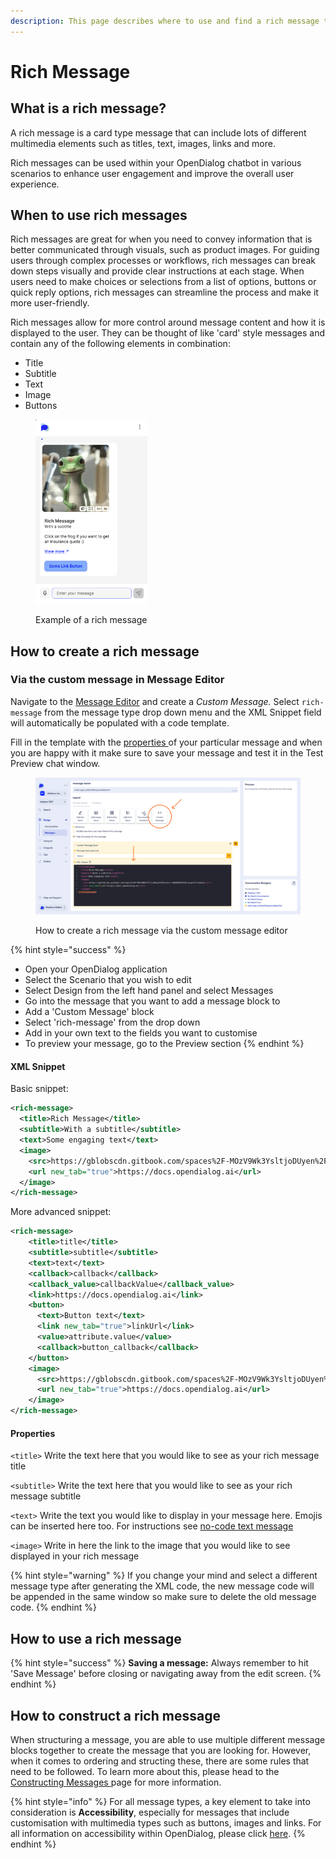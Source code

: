 ```yaml
---
description: This page describes where to use and find a rich message type
---
```


# Rich Message

## What is a rich message?

A rich message is a card type message that can include lots of different multimedia elements such as titles, text, images, links and more.

Rich messages can be used within your OpenDialog chatbot in various scenarios to enhance user engagement and improve the overall user experience.&#x20;

## When to use rich messages

Rich messages are great for when you need to convey information that is better communicated through visuals, such as product images. For guiding users through complex processes or workflows, rich messages can break down steps visually and provide clear instructions at each stage. When users need to make choices or selections from a list of options, buttons or quick reply options, rich messages can streamline the process and make it more user-friendly.

Rich messages allow for more control around message content and how it is displayed to the user. They can be thought of like 'card' style messages and contain any of the following elements in combination:

* Title
* Subtitle
* Text
* Image
* Buttons

<figure><img src="../../../../.gitbook/assets/Screenshot 2024-04-28 at 10.15.32.png" alt="" width="179"><figcaption><p>Example of a rich message</p></figcaption></figure>

## How to create a rich message

### Via the custom message in Message Editor

Navigate to the [Message Editor](../message-editor.md) and create a _Custom Message._ Select `rich-message` from the message type drop down menu and the XML Snippet field will automatically be populated with a code template.

Fill in the template with the [properties ](rich-message.md#properties)of your particular message and when you are happy with it make sure to save your message and test it in the Test Preview chat window.&#x20;

<figure><img src="../../../../.gitbook/assets/Group 17.png" alt=""><figcaption><p>How to create a rich message via the custom message editor</p></figcaption></figure>

{% hint style="success" %}
* Open your OpenDialog application
* Select the Scenario that you wish to edit
* Select Design from the left hand panel and select Messages
* Go into the message that you want to add a message block to
* Add a 'Custom Message' block
* Select 'rich-message' from the drop down
* Add in your own text to the fields you want to customise
* To preview your message, go to the Preview section
{% endhint %}

#### XML Snippet

Basic snippet:

```xml
<rich-message>
  <title>Rich Message</title>
  <subtitle>With a subtitle</subtitle>
  <text>Some engaging text</text>
  <image>
    <src>https://gblobscdn.gitbook.com/spaces%2F-MOzV9Wk3YsltjoDUyen%2Favatar-1608658264352.png?alt=media</src>
    <url new_tab="true">https://docs.opendialog.ai</url>
  </image>
</rich-message>
```

More advanced snippet:

```xml
<rich-message>
    <title>title</title>
    <subtitle>subtitle</subtitle>
    <text>text</text>
    <callback>callback</callback>
    <callback_value>callbackValue</callback_value>
    <link>https://docs.opendialog.ai</link>
    <button>
      <text>Button text</text>
      <link new_tab="true">linkUrl</link>
      <value>attribute.value</value>
      <callback>button_callback</callback>
    </button>
    <image>
      <src>https://gblobscdn.gitbook.com/spaces%2F-MOzV9Wk3YsltjoDUyen%2Favatar-1608658264352.png?alt=media</src>
      <url new_tab="true">https://docs.opendialog.ai</url>
    </image>
</rich-message>
```

#### Properties

`<title>` Write the text here that you would like to see as your rich message title

`<subtitle>` Write the text here that you would like to see as your rich message subtitle

`<text>` Write the text you would like to display in your message here. Emojis can be inserted here too. For instructions see [no-code text message](rich-message.md#via-the-no-code-text-message-in-message-editor)

`<image>` Write in here the link to the image that you would like to see displayed in your rich message&#x20;

{% hint style="warning" %}
If you change your mind and select a different message type after generating the XML code, the new message code will be appended in the same window so make sure to delete the old message code.
{% endhint %}

## How to use a rich message

{% hint style="success" %}
**Saving a message:** Always remember to hit 'Save Message' before closing or navigating away from the edit screen.
{% endhint %}

## How to construct a rich message

When structuring a message, you are able to use multiple different message blocks together to create the message that you are looking for. However, when it comes to ordering and structing these, there are some rules that need to be followed. To learn more about this, please head to the [Constructing Messages ](../constructing-messages.md)page for more information.

{% hint style="info" %}
For all message types, a key element to take into consideration is **Accessibility**, especially for messages that include customisation with multimedia types such as buttons, images and links. For all information on accessibility within OpenDialog, please click [here](../../designing-accessible-chatbots.md).
{% endhint %}
